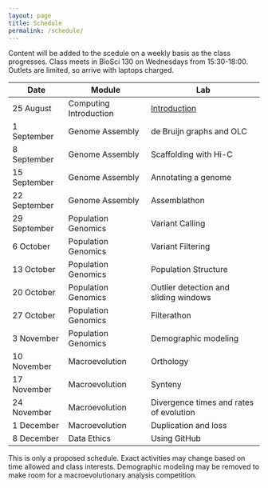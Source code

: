 ```yaml
---
layout: page
title: Schedule
permalink: /schedule/
---
```


Content will be added to the scedule on a weekly basis as the class progresses. Class meets in BioSci 130 on Wednesdays from 15:30-18:00. Outlets are limited, so arrive with laptops charged.

|Date            |Module                          |Lab                                                   |
|----------------|--------------------------------|------------------------------------------------------|
|   25 August    | Computing Introduction         |  [Introduction]({{site.baseurl}}/labs/introduction/) |
|  1 September   | Genome Assembly                |  de Bruijn graphs and OLC                            |
|  8 September   | Genome Assembly                |  Scaffolding with Hi-C                               |
| 15 September   | Genome Assembly                |  Annotating a genome                                 |
| 22 September   | Genome Assembly                |  Assemblathon                                        |
| 29 September   | Population Genomics            |  Variant Calling                                     |
| 6 October      | Population Genomics            |  Variant Filtering                                   |
| 13 October     | Population Genomics            |  Population Structure                                |
| 20 October     | Population Genomics            |  Outlier detection and sliding windows               |
| 27 October     | Population Genomics            |  Filterathon                                         |
| 3 November     | Population Genomics            |  Demographic modeling                                |
| 10 November    | Macroevolution                 |  Orthology                                           |
| 17 November    | Macroevolution                 |  Synteny                                             |
| 24 November    | Macroevolution                 |  Divergence times and rates of evolution             |
| 1 December     | Macroevolution                 |  Duplication and loss                                |
| 8 December     | Data Ethics                    |  Using GitHub                                        |

This is only a proposed schedule. Exact activities may change based on time allowed and class interests. Demographic modeling may be removed to make room for a macroevolutionary analysis competition.